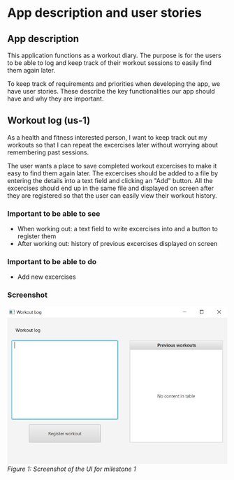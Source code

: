 # App description and user stories

## App description

This application functions as a workout diary. The purpose is for the users to be able to log and keep track of their workout sessions to easily find them again later.

To keep track of requirements and priorities when developing the app, we have user stories. These describe the key functionalities our app should have and why they are important.

## Workout log (us-1)

As a health and fitness interested person, I want to keep track out my workouts so that I can repeat the excercises later without worrying about remembering past sessions.

The user wants a place to save completed workout excercises to make it easy to find them again later. The excercises should be added to a file by entering the details into a text field and clicking an "Add" button. All the excercises should end up in the same file and displayed on screen after they are registered so that the user can easily view their workout history.

### Important to be able to see

- When working out: a text field to write excercises into and a button to register them
- After working out: history of previous excercises displayed on screen

### Important to be able to do
  
- Add new excercises

### Screenshot

![App Screenshot](ui/src/main/resources/ui/img/workoutapp.PNG)
*Figure 1: Screenshot of the UI for milestone 1*
